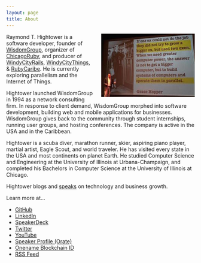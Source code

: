 ```yaml
---
layout: page
title: About
---
```


<img style="margin-left:20px" src="/images/parallella_hopper_250.jpg" align="right" />

Raymond T. Hightower is a software developer, founder of [WisdomGroup](http://wisdomgroup.com), organizer of [ChicagoRuby](http://chicagoruby.org), and producer of [WindyCityRails](http://windycityrails.org), [WindyCityThings](http://windycitythings.com), & [RubyCaribe](http://rubycaribe.com). He is currently exploring parallelism and the Internet of Things.

Hightower launched WisdomGroup in 1994 as a network consulting firm. In response to client demand, WisdomGroup morphed into software development, building web and mobile applications for businesses. WisdomGroup gives back to the community through student internships, running user groups, and hosting conferences. The company is active in the USA and in the Caribbean.

Hightower is a scuba diver, marathon runner, skier, aspiring piano player, martial artist, Eagle Scout, and world traveler. He has visited every state in the USA and most continents on planet Earth. He studied Computer Science and Engineering at the University of Illinois at Urbana-Champaign, and completed his Bachelors in Computer Science at the University of Illinois at Chicago.

Hightower blogs and [speaks](/speaking) on technology and business growth.

Learn more at...

* [GitHub](http://github.com/rayhightower)
* [LinkedIn](http://linkedin.com/in/rayhightower)
* [SpeakerDeck](http://speakerdeck.com/rayhightower)
* [Twitter](http://twitter.com/rayhightower)
* [YouTube](http://youtube.com/wisdomgroupvideo)
* [Speaker Profile (Orate)](https://www.orate.me/speakers/825-ray-hightower)
* [Onename Blockchain ID](https://onename.com/rayhightower)
* [RSS Feed](/atom.xml)
